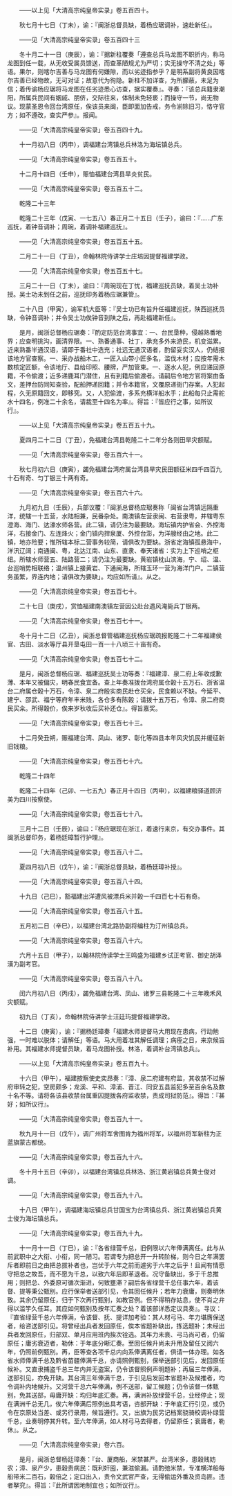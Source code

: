 <!-- { "loadSidebar": true } -->
　　——以上见「大清高宗纯皇帝实录」卷五百四十。 

　　秋七月十七日（丁未），谕：『闽浙总督员缺，着杨应琚调补，速赴新任』。 

　　——见「大清高宗纯皇帝实录」卷五百四十三 

　　冬十月二十一日（庚辰），谕：『据新柱覆奏「遵查总兵马龙图不职折内，称马龙图到任一载，从无收受属员馈送，而查革陋规尤为严切；实无操守不清之处」等语。果尔，则喀尔吉善与马龙图有何嫌隙，而以劣迹指参乎？是明系副将黄良因喀尔吉善已经物故，无可对证；故意代为徇隐。新柱不加详查，为所朦蔽，未足为信；着传谕杨应琚将马龙图在任劣迹悉心访查，据实覆奏』。寻奏：『该总兵籍隶潮阳，所属兵民间有姻戚、朋侪，交际往来，体制未免轻亵；而操守一节，尚无物议。现蒙圣恩令回台湾原任，俟该员来闽，臣即面加告戒，务令湔除旧习，恪守官方；如不遵改，查实严参』。报闻。 

　　——见「大清高宗纯皇帝实录」卷五百四十九。 

　　十一月初八日（丙申），调福建台湾镇总兵林洛为海坛镇总兵。 

　　——见「大清高宗纯皇帝实录」卷五百五十。 

　　十二月十四日（壬申），赈恤福建台湾县旱炎贫民。 

　　——见「大清高宗纯皇帝实录」卷五百五十二。 

　　乾隆二十三年 

　　乾隆二十三年（戊寅、一七五八）春正月二十五日（壬子），谕曰：『……广东巡抚，着钟音调补；周琬，着调补福建巡抚』。 

　　——见「大清高宗纯皇帝实录」卷五百五十五。 

　　二月二十一日（丁丑），命翰林院侍讲学士庄培因提督福建学政。 

　　——见「大清高宗纯皇帝实录」卷五百五十七。 

　　三月二十一日（丁未），谕曰：『周琬现在丁忧，福建巡抚员缺，着吴士功补授。吴士功未到任之前，巡抚印务着杨应琚兼管』。 

　　二十八日（甲寅），谕军机大臣等：『吴士功已有旨升任福建巡抚，陕西巡抚员缺，令钟音调补；并令吴士功俟钟音到陕之后，再赴福建新任』。 

　　是月，闽浙总督杨应琚奏：『酌定防范台湾事宜：一、台民垦种，侵越熟番地界；应查明挑沟，画清界限。一、熟番通事、社丁，承充多外来游民，机变滋累。近来熟番半通汉语，请即于番社中选充；社远无通汉语者，酌留妥实汉人，仍结报该地方官查察。一、采办战船木工，一匠入山带小匠多名，滥伐木材；应按年需木数核定匠额，令该地厅、县给印照、腰牌，严加管束。一、逐水人犯，例应递回原籍，不令偷渡；近多递鹿耳门潜住，且有到籍后偷渡者。请嗣后令地方官将案由备文，差押台防同知查验，配船押递回籍；并令本籍官，文覆原递衙门存案。人犯起程，久无原籍回文，即移究。又，人犯偷渡，多系充横洋船水手；此船每只止需舵水十四名，例准二十余名，请裁至十四名为率』。得旨：『皆应行之事，如所议行』。 

　　——以上见「大清高宗纯皇帝实录」卷五百五十九。 

　　夏四月二十二日（丁丑），免福建台湾县乾隆二十二年分各则田旱灾额赋。 

　　——见「大清高宗纯皇帝实录」卷五百六十一。 

　　秋七月初六日（庚寅），蠲免福建台湾府属台湾县旱灾民田额征米四千四百九十石有奇、匀丁银三十两有奇。 

　　——见「大清高宗纯皇帝实录」卷五百六十六。 

　　九月初九日（壬辰），兵部议覆：『闽浙总督杨应琚奏称「闽省台湾镇远隔重洋，统辖一十五营，水陆相兼，民番杂处。南澳镇左营隶闽、右营隶粤，并辖粤东澄海、海门、达濠水师各营。此二镇，请仍注为最要缺。海坛镇内护省会、外控海洋，右接金门、左连烽火；金门镇内捍泉厦、外控台澎，为洋艘经由之地。此二镇，地亦险要；惟所辖本标二营事务较简，请俱改为要缺。浙省定海镇孤悬海中，洋汛辽阔；南通闽、粤，北达江南、山东、直隶、奉天诸省：实为上下巡哨之枢纽。所辖水师营五、陆路营二；请仍注为最要缺。黄岩镇枕山滨海，宁、绍、温、台巡哨势相联络；温州镇上接黄岩、下通闽海，所辖玉环一营为海洋门户。二镇营务虽繁，界连内地；请俱改为要缺」。均应如所请』。从之。 

　　——见「大清高宗纯皇帝实录」卷五百七十。 

　　二十七日（庚戌），赏恤福建南澳镇左营因公赴台遇风淹毙兵丁银两。 

　　——见「大清高宗纯皇帝实录」卷五百七十一。 

　　冬十月十二日（乙丑），闽浙总督管福建巡抚杨应琚疏报乾隆二十二年福建侯官、古田、淡水等厅县开垦屯田一百一十八顷三十亩有奇。 

　　——见「大清高宗纯皇帝实录」卷五百七十二。 

　　是月，闽浙总督杨应琚、福建巡抚吴士功等奏：『福建漳、泉二府上年收成歉薄、本年又被偏灾，明春民食宜备。查上年奏准拨台湾府属仓榖十五万石、浙省温台二府属仓榖十万石，令漳、泉二府殷实商民赴仓买籴，民食赖以不缺。今延平、建宁、邵武、福宁等府年丰米贱，各仓多有陈榖；请拨十五万石，令漳、泉二府商民买籴。所得榖价，俟来岁秋收后买补还仓』。得旨嘉奖。 

　　——见「大清高宗纯皇帝实录」卷五百七十三。 

　　十二月癸丑朔，赈福建台湾、凤山、诸罗、彰化等四县本年风灾饥民并缓征新旧钱粮。 

　　——见「大清高宗纯皇帝实录」卷五百七十六。 

　　乾隆二十四年 

　　乾隆二十四年（己卯、一七五九）春正月十四日（丙申），以福建粮驿道顾济美为四川按察使。 

　　——见「大清高宗纯皇帝实录」卷五百七十八。 

　　三月十二日（壬辰），谕曰：『杨应琚现在浙江，着速行来京，有交办事件。其闽浙总督印务，着杨廷璋暂行护理』。 

　　——见「大清高宗纯皇帝实录」卷五百八十二。 

　　夏四月初八日（戊午），谕：『闽浙总督员缺，着杨廷璋补授』。 

　　——见「大清高宗纯皇帝实录」卷五百八十四。 

　　十九日（己巳），豁福建出洋遭风被漂兵米并榖一千四百七十石有奇。 

　　——见「大清高宗纯皇帝实录」卷五百八十五。 

　　五月初二日（辛巳），以福建台湾北路协副将编柱为汀州镇总兵。 

　　——见「大清高宗纯皇帝实录」卷五百八十六。 

　　六月十五日（甲子），以翰林院侍读学士王鸣盛为福建乡试正考官、御史胡泽潢为副考官。 

　　——见「大清高宗纯皇帝实录」卷五百八十八。 

　　闰六月初八日（丙戌），蠲免福建台湾、凤山、诸罗三县乾隆二十三年晚禾风灾额赋。 

　　初九日（丁亥），命翰林院侍讲学士汪廷玙提督福建学政。 

　　十二日（庚寅），谕：『据杨廷璋奏「福建水师提督马大用现在患病，行动勉强，一时难以脱体；请解任」等语。马大用着准其解任调理；病痊之日，来京候旨补用。其福建水师提督员缺，着马龙图补授。林洛，着调补台湾镇总兵』。 

　　——以上见「大清高宗纯皇帝实录」卷五百九十。 

　　十六日（甲午），福建按察使史奕昂奏：『漳、泉二府建有府监，其收禁不过解府审转之犯，空房颇多；龙溪、平和、漳浦、晋江、同安五县监犯多至百余名及数十名不等。请将各该县收禁台属重囚提拨各府监收禁，责成司狱防范』。得旨：『甚好；如所议行』。 

　　——见「大清高宗纯皇帝实录」卷五百九十一。 

　　秋九月十一日（戊午），调广州将军舍图肯为福州将军，以福州将军新柱为正蓝旗蒙古都统。 

　　——见「大清高宗纯皇帝实录」卷五百九十六。 

　　冬十月十五日（辛卯），以福建台湾镇总兵林洛、浙江黄岩镇总兵黄士俊对调。 

　　——见「大清高宗纯皇帝实录」卷五百九十八。 

　　十八日（甲午），调福建海坛镇总兵甘国宝为台湾镇总兵、浙江黄岩镇总兵黄士俊为海坛镇总兵。 

　　——见「大清高宗纯皇帝实录」卷五百九十九。 

　　十一月十一日（丁巳），谕：『各省绿营千总，旧例限以六年俸满离任。此与从前武职中之大衔、小衔，同一陋习。若谓专为把总开一升转阶梯，则今日之年满罢斥者即前日之由把总拔补者也，岂优于六年之前而遽劣于六年之后乎！且闻有情愿守把总之故吾，而不愿为千总，以致六年后即革退者。况守备缺出，多于千总推用；则把总、外委原可循次渐进，何致壅滞？嗣后各省绿营千总任事六年，着该督、提等秉公甄别。应行保举者送部引见，令其回任候升；若年力衰庸，则奏明休致。其余仍留原任，归于下次再行甄别，如教官例。但不得稍存姑息，使不肖之弁得以滥竽久任耳。其应如何甄别及按年汇奏之处？着该部详悉定议具奏』。寻议：『直省绿营千总六年俸满，令该督、抚、提详加考验：其人材弓马、年力堪膺保送者，给咨送部引见。将曾经出兵者发回原任，俟本省题补缺出，拣选题补；未经出兵者发回原任，归部双、单月应用班内挨次铨选。其年力未衰、弓马尚可者，仍留原任；庸劣衰迈者，勒休：于年底分晰汇奏。至回任候升尚未升用及留任又阅六年，仍照前例甄别。再，臣等查各项千总内向系俸满离任者，俱请一体办理。如各省水师俸满千总及黔省苗疆俸满千总，亦请照例甄别，保举送部引见后，发回原任候补。又直隶捕盗千总三年内并无盗案，仍令该督照例声明题补；再届三年俸满，送部引见，亦免开缺。其台湾三年俸满千总，于引见后发回本省题补及候推者，均令调补内地候升。又河营千总六年俸满，例不送部，留工候题；仍令该督一体甄别，免其送部，毋庸开缺：均归年底汇奏。再，满洲补放绿营千总，业经停止；现在满洲千总无几，俟六年俸满后照例出具考语，咨部开缺：于年底汇行引见，或仍令在京原处当差、或另行录用，候旨遵行。又，出旗为民另记档案骁骑校调补绿营千总，业奏明停其升转。至六年俸满，如人材弓马去得者，仍留原任；衰庸者，勒休』。从之。 

　　——见「大清高宗纯皇帝实录」卷六百。 

　　是月，闽浙总督杨廷璋奏：『台、厦商船，米禁甚严。台湾米多，患榖贱妨农；漳、泉产少，患榖贵病民：既利奸囤，兼滋偷漏。请酌弛米禁，专准横洋船每船带米二百石，榖倍之；定口出入，责令文武官严查，无得偷运外番及资岛匪。违者拏究』。得旨：『此所谓因地制宜也；如所议行』。 


